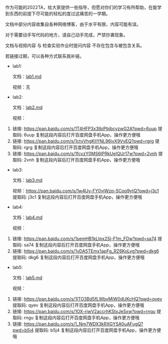 作为可能的2022TA，给大家提供一些指导，但愿对你们的学习有所帮助，在能学到东西的前提下尽可能的轻松的度过这痛苦的一学期。

文档中部分内容收集自各种网络博客，由于水平有限，内容可能有误。

对于需要动手写代码的地方，请自己动手完成，严禁抄袭现象。

文档与视频内容 与 检查实验作业时提问内容 不存在包含与被包含关系。

若链接过期，可以各种方式联系我补链。

- lab1:

    文档：[lab1.md](labcodes/lab1/lab1.md)

    视频：无

- lab2:

    文档：[lab2.md](labcodes/lab2/lab2.md)

    视频：

1. 链接: https://pan.baidu.com/s/1T4HFP3x3IbiPbjbcyzwG2A?pwd=6uup 提取码: 6uup 复制这段内容后打开百度网盘手机App，操作更方便哦
2. 链接: https://pan.baidu.com/s/1ctyVhgKliYNL96jvX9VvEQ?pwd=rgrg 提取码: rgrg 复制这段内容后打开百度网盘手机App，操作更方便哦
3. 链接: https://pan.baidu.com/s/1fcvzY0MS6lPRkUeIQUr17w?pwd=2vnh 提取码: 2vnh 复制这段内容后打开百度网盘手机App，操作更方便哦

- lab3:

    文档：[lab3.md](labcodes/lab3/lab3.md)

    视频：https://pan.baidu.com/s/1w4Uy-FY0vjWzp-5Coq9ytQ?pwd=j3c1 提取码: j3c1 复制这段内容后打开百度网盘手机App，操作更方便哦

- lab4:

    文档：[lab4.md](labcodes/lab4/lab4.md)

    视频：

1. 链接: https://pan.baidu.com/s/1semHB1kLtpx2Sj-F1m_FDw?pwd=sa74 提取码: sa74 复制这段内容后打开百度网盘手机App，操作更方便哦
2. 链接: https://pan.baidu.com/s/1vDA5TEmx1apFg_RZ6KoLvg?pwd=dkg6 提取码: dkg6 复制这段内容后打开百度网盘手机App，操作更方便哦

- lab5:

    文档：[lab5.md](labcodes/lab5/lab5.md)

    视频：
1. 链接: https://pan.baidu.com/s/1ITO3Bd5fLWbyMjW0dUKcHQ?pwd=qyev 提取码: qyev 复制这段内容后打开百度网盘手机App，操作更方便哦
2. 链接: https://pan.baidu.com/s/1OX-rjwV2accrhKStxJeSxw?pwd=rngu 提取码: rngu 复制这段内容后打开百度网盘手机App，操作更方便哦
3. 链接: https://pan.baidu.com/s/1_Nm7WDX3kRXGYSA0uAFugQ?pwd=b5j4 提取码: b5j4 复制这段内容后打开百度网盘手机App，操作更方便哦

